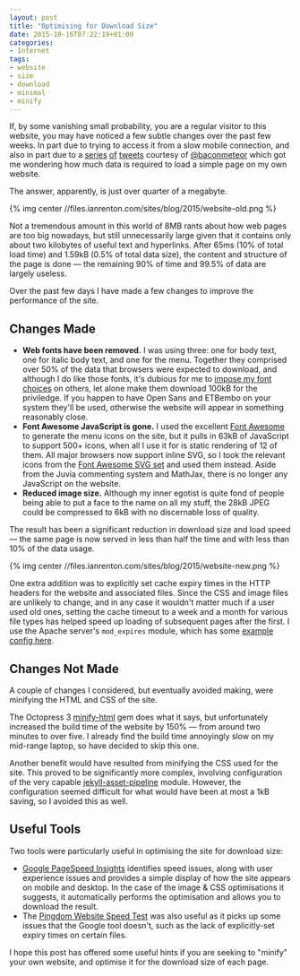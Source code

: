 ```yaml
---
layout: post
title: "Optimising for Download Size"
date: 2015-10-16T07:22:19+01:00
categories:
- Internet
tags:
- website
- size
- download
- minimal
- minify
---
```


If, by some vanishing small probability, you are a regular visitor to this website, you may have noticed a few subtle changes over the past few weeks. In part due to trying to access it from a slow mobile connection, and also in part due to a [series](https://twitter.com/baconmeteor/status/654025366109982720) [of](https://twitter.com/dombili/status/654028070148513792) [tweets](https://twitter.com/baconmeteor/status/654029928099266560) courtesy of [@baconmeteor](https://twitter.com/baconmeteor) which got me wondering how much data is required to load a simple page on my own website.

The answer, apparently, is just over quarter of a megabyte.

{% img center //files.ianrenton.com/sites/blog/2015/website-old.png %}

Not a tremendous amount in this world of 8MB rants about how web pages are too big nowadays, but still unnecessarily large given that it contains only about two kilobytes of useful text and hyperlinks. After 65ms (10% of total load time) and 1.59kB (0.5% of total data size), the content and structure of the page is done &mdash; the remaining 90% of time and 99.5% of data are largely useless.

Over the past few days I have made a few changes to improve the performance of the site.

## Changes Made

* **Web fonts have been removed.** I was using three: one for body text, one for italic body text, and one for the menu. Together they comprised over 50% of the data that browsers were expected to download, and although I do like those fonts, it's dubious for me to [impose my font choices](https://twitter.com/0xFae/status/647307014121635840) on others, let alone make them download 100kB for the priviledge. If you happen to have Open Sans and ETBembo on your system they'll be used, otherwise the website will appear in something reasonably close.
* **Font Awesome JavaScript is gone.** I used the excellent [Font Awesome](http://fontawesome.io/) to generate the menu icons on the site, but it pulls in 63kB of JavaScript to support 500+ icons, when all I use it for is static rendering of 12 of them. All major browsers now support inline SVG, so I took the relevant icons from the [Font Awesome SVG set](https://github.com/encharm/Font-Awesome-SVG-PNG) and used them instead. Aside from the Juvia commenting system and MathJax, there is no longer any JavaScript on the website.
* **Reduced image size.** Although my inner egotist is quite fond of people being able to put a face to the name on all my stuff, the 28kB JPEG could be compressed to 6kB with no discernable loss of quality.

The result has been a significant reduction in download size and load speed &mdash; the same page is now served in less than half the time and with less than 10% of the data usage.

{% img center //files.ianrenton.com/sites/blog/2015/website-new.png %}

One extra addition was to explicitly set cache expiry times in the HTTP headers for the website and associated files. Since the CSS and image files are unlikely to change, and in any case it wouldn't matter much if a user used old ones, setting the cache timeout to a week and a month for various file types has helped speed up loading of subsequent pages after the first. I use the Apache server's `mod_expires` module, which has some [example config here](http://www.inmotionhosting.com/support/website/htaccess/apache-module-mod-expires).

## Changes Not Made

A couple of changes I considered, but eventually avoided making, were minifying the HTML and CSS of the site.

The Octopress 3 [minify-html](https://github.com/octopress/minify-html) gem does what it says, but unfortunately increased the build time of the website by 150% &mdash; from around two minutes to over five. I already find the build time annoyingly slow on my mid-range laptop, so have decided to skip this one.

Another benefit would have resulted from minifying the CSS used for the site. This proved to be significantly more complex, involving configuration of the very capable [jekyll-asset-pipeline](https://github.com/matthodan/jekyll-asset-pipeline) module. However, the configuration seemed difficult for what would have been at most a 1kB saving, so I avoided this as well.

## Useful Tools

Two tools were particularly useful in optimising the site for download size:

* [Google PageSpeed Insights](https://developers.google.com/speed/pagespeed/insights/) identifies speed issues, along with user experience issues and provides a simple display of how the site appears on mobile and desktop. In the case of the image & CSS optimisations it suggests, it automatically performs the optimisation and allows you to download the result.
* The [Pingdom Website Speed Test](http://tools.pingdom.com/fpt/) was also useful as it picks up some issues that the Google tool doesn't, such as the lack of explicitly-set expiry times on certain files.

I hope this post has offered some useful hints if you are seeking to "minify" your own website, and optimise it for the download size of each page.
